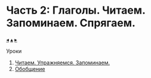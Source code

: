 # Часть 2: Глаголы. Читаем. Запоминаем. Спрягаем.

[&#9666;](./../teil1/01.x_zusammenfassung.md) [&#9652;](../../index.md) [&#9656;](./02.1_lesen_aussprechen_lernen.md)

Уроки
1. [Читаем. Упражняемся. Запоминаем.](./02.1_lesen_aussprechen_lernen.md)
2. [Обобщение](./02.x_zusammenfassung.md)
